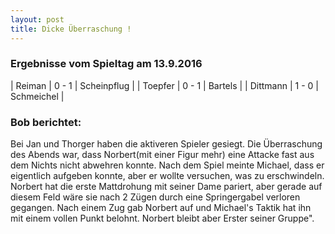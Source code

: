 ```yaml
---
layout: post
title: Dicke Überraschung !
---
```


### Ergebnisse vom Spieltag am 13.9.2016

| Reiman | 0 - 1 | Scheinpflug |
| Toepfer | 0 - 1 | Bartels |
| Dittmann | 1 - 0 | Schmeichel |

### Bob berichtet:

 Bei Jan und Thorger haben die aktiveren Spieler gesiegt. Die Überraschung des Abends war, dass Norbert(mit einer Figur mehr) eine Attacke fast aus dem Nichts nicht abwehren konnte. Nach dem Spiel meinte Michael, dass er eigentlich aufgeben konnte, aber er wollte versuchen, was zu erschwindeln. Norbert hat die erste Mattdrohung mit seiner Dame pariert, aber gerade auf diesem Feld wäre sie nach 2 Zügen durch eine Springergabel verloren gegangen. Nach einem Zug gab Norbert auf und Michael's Taktik hat ihn mit einem vollen Punkt belohnt. Norbert bleibt aber Erster seiner Gruppe".
